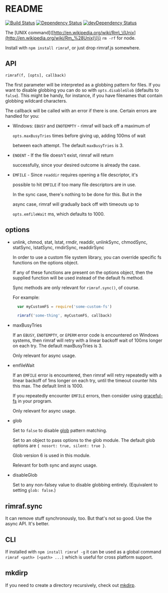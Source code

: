 # README

[![Build Status](https://travis-ci.org/isaacs/rimraf.svg?branch=master)](https://travis-ci.org/isaacs/rimraf) [![Dependency Status](https://david-dm.org/isaacs/rimraf.svg)](https://david-dm.org/isaacs/rimraf) [![devDependency Status](https://david-dm.org/isaacs/rimraf/dev-status.svg)](https://david-dm.org/isaacs/rimraf#info=devDependencies)

The \[UNIX command\]\([http://en.wikipedia.org/wiki/Rm\_\(Unix](http://en.wikipedia.org/wiki/Rm_%28Unix)\)\) `rm -rf` for node.

Install with `npm install rimraf`, or just drop rimraf.js somewhere.

## API

`rimraf(f, [opts], callback)`

The first parameter will be interpreted as a globbing pattern for files. If you want to disable globbing you can do so with `opts.disableGlob` \(defaults to `false`\). This might be handy, for instance, if you have filenames that contain globbing wildcard characters.

The callback will be called with an error if there is one. Certain errors are handled for you:

* Windows: `EBUSY` and `ENOTEMPTY` - rimraf will back off a maximum of

  `opts.maxBusyTries` times before giving up, adding 100ms of wait

  between each attempt.  The default `maxBusyTries` is 3.

* `ENOENT` - If the file doesn't exist, rimraf will return

  successfully, since your desired outcome is already the case.

* `EMFILE` - Since `readdir` requires opening a file descriptor, it's

  possible to hit `EMFILE` if too many file descriptors are in use.

  In the sync case, there's nothing to be done for this.  But in the

  async case, rimraf will gradually back off with timeouts up to

  `opts.emfileWait` ms, which defaults to 1000.

## options

* unlink, chmod, stat, lstat, rmdir, readdir, unlinkSync, chmodSync, statSync, lstatSync, rmdirSync, readdirSync

  In order to use a custom file system library, you can override specific fs functions on the options object.

  If any of these functions are present on the options object, then the supplied function will be used instead of the default fs method.

  Sync methods are only relevant for `rimraf.sync()`, of course.

  For example:

  ```javascript
    var myCustomFS = require('some-custom-fs')

    rimraf('some-thing', myCustomFS, callback)
  ```

* maxBusyTries

  If an `EBUSY`, `ENOTEMPTY`, or `EPERM` error code is encountered on Windows systems, then rimraf will retry with a linear backoff wait of 100ms longer on each try. The default maxBusyTries is 3.

  Only relevant for async usage.

* emfileWait

  If an `EMFILE` error is encountered, then rimraf will retry repeatedly with a linear backoff of 1ms longer on each try, until the timeout counter hits this max. The default limit is 1000.

  If you repeatedly encounter `EMFILE` errors, then consider using [graceful-fs](http://npm.im/graceful-fs) in your program.

  Only relevant for async usage.

* glob

  Set to `false` to disable [glob](http://npm.im/glob) pattern matching.

  Set to an object to pass options to the glob module. The default glob options are `{ nosort: true, silent: true }`.

  Glob version 6 is used in this module.

  Relevant for both sync and async usage.

* disableGlob

  Set to any non-falsey value to disable globbing entirely. \(Equivalent to setting `glob: false`.\)

## rimraf.sync

It can remove stuff synchronously, too. But that's not so good. Use the async API. It's better.

## CLI

If installed with `npm install rimraf -g` it can be used as a global command `rimraf <path> [<path> ...]` which is useful for cross platform support.

## mkdirp

If you need to create a directory recursively, check out [mkdirp](https://github.com/substack/node-mkdirp).


